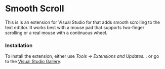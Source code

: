﻿# Smooth Scroll

This is is an extension for Visual Studio for that adds smooth scrolling to the text edtitor.  It works best with a mouse pad that supports two-finger scrolling or a real mouse with a continuous wheel.

### Installation

To install the extension, either use _Tools &rarr; Extensions and Updates&hellip;_ or go to the [Visual Studio Gallery](http://visualstudiogallery.msdn.microsoft.com/).
